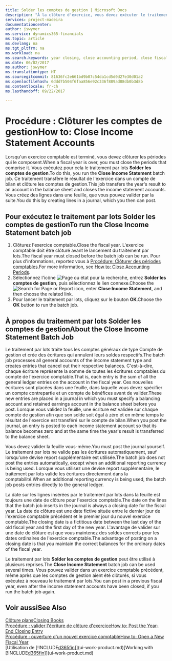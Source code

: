 ```yaml
---
title: Solder les comptes de gestion | Microsoft Docs
description: "À la clôture d'exercice, vous devez exécuter le traitement par lots Clôture comptes de gestion afin de clôturer les périodes comptables de l'exercice fiscal."
services: project-madeira
documentationcenter: 
author: jswymer
ms.service: dynamics365-financials
ms.topic: article
ms.devlang: na
ms.tgt_pltfrm: na
ms.workload: na
ms.search.keywords: year closing, close accounting period, close fiscal year, bank account detailed trial balance
ms.date: 06/02/2017
ms.author: jswymer
ms.translationtype: HT
ms.sourcegitcommit: 81636fc2e661bd9b07c54da1cd5d0d27e30d01a2
ms.openlocfilehash: 6ddd7b504f6faa856e92c336f889ad08db0b3d8b
ms.contentlocale: fr-ch
ms.lasthandoff: 09/22/2017

---
```

# <a name="how-to-close-income-statement-accounts"></a><span data-ttu-id="b2457-103">Procédure : Clôturer les comptes de gestion</span><span class="sxs-lookup"><span data-stu-id="b2457-103">How to: Close Income Statement Accounts</span></span>
<span data-ttu-id="b2457-104">Lorsqu'un exercice comptable est terminé, vous devez clôturer les périodes qui le composent.</span><span class="sxs-lookup"><span data-stu-id="b2457-104">When a fiscal year is over, you must close the periods that comprise it.</span></span> <span data-ttu-id="b2457-105">Vous exécutez pour cela le traitement par lots **Solder les comptes de gestion**.</span><span class="sxs-lookup"><span data-stu-id="b2457-105">To do this, you run the **Close Income Statement** batch job.</span></span> <span data-ttu-id="b2457-106">Ce traitement transfère le résultat de l'exercice dans un compte de bilan et clôture les comptes de gestion.</span><span class="sxs-lookup"><span data-stu-id="b2457-106">This job transfers the year's result to an account in the balance sheet and closes the income statement accounts.</span></span> <span data-ttu-id="b2457-107">Vous créez des lignes dans une feuille, que vous pouvez valider par la suite.</span><span class="sxs-lookup"><span data-stu-id="b2457-107">You do this by creating lines in a journal, which you then can post.</span></span>

## <a name="to-run-the-close-income-statement-batch-job"></a><span data-ttu-id="b2457-108">Pour exécutez le traitement par lots Solder les comptes de gestion</span><span class="sxs-lookup"><span data-stu-id="b2457-108">To run the Close Income Statement batch job</span></span>
1. <span data-ttu-id="b2457-109">Clôturez l'exercice comptable.</span><span class="sxs-lookup"><span data-stu-id="b2457-109">Close the fiscal year.</span></span> <span data-ttu-id="b2457-110">L'exercice comptable doit être clôturé avant le lancement du traitement par lots.</span><span class="sxs-lookup"><span data-stu-id="b2457-110">The fiscal year must closed before the batch job can be run.</span></span> <span data-ttu-id="b2457-111">Pour plus d'informations, reportez vous à [Procédure: Clôturer des périodes comptables](year-close-account-periods.md).</span><span class="sxs-lookup"><span data-stu-id="b2457-111">For more information, see [How to: Close Accounting Periods](year-close-account-periods.md).</span></span>
2. <span data-ttu-id="b2457-112">Sélectionnez l'icône ![Page ou état pour la recherche](media/ui-search/search_small.png "Page ou état pour la recherche"), entrez **Solder les comptes de gestion**, puis sélectionnez le lien connexe.</span><span class="sxs-lookup"><span data-stu-id="b2457-112">Choose the ![Search for Page or Report](media/ui-search/search_small.png "Search for Page or Report icon") icon, enter **Close Income Statement**, and then choose the related link.</span></span>
3. <span data-ttu-id="b2457-113">Pour lancer le traitement par lots, cliquez sur le bouton **OK**.</span><span class="sxs-lookup"><span data-stu-id="b2457-113">Choose the **OK** button to run the batch job.</span></span>

## <a name="about-the-close-income-statement-batch-job"></a><span data-ttu-id="b2457-114">À propos du traitement par lots Solder les comptes de gestion</span><span class="sxs-lookup"><span data-stu-id="b2457-114">About the Close Income Statement Batch Job</span></span>
<span data-ttu-id="b2457-115">Le traitement par lots traite tous les comptes généraux de type Compte de gestion et crée des écritures qui annulent leurs soldes respectifs.</span><span class="sxs-lookup"><span data-stu-id="b2457-115">The batch job processes all general accounts of the income statement type and creates entries that cancel out their respective balances.</span></span> <span data-ttu-id="b2457-116">C'est-à-dire, chaque écriture représente la somme de toutes les écritures comptables du compte de l'exercice comptable.</span><span class="sxs-lookup"><span data-stu-id="b2457-116">That is, each entry is the sum of all the general ledger entries on the account in the fiscal year.</span></span> <span data-ttu-id="b2457-117">Ces nouvelles écritures sont placées dans une feuille, dans laquelle vous devez spécifier un compte contrepartie et un compte de bénéfices avant de valider.</span><span class="sxs-lookup"><span data-stu-id="b2457-117">These new entries are placed in a journal in which you must specify a balancing account and retained earnings account in the balance sheet before you post.</span></span> <span data-ttu-id="b2457-118">Lorsque vous validez la feuille, une écriture est validée sur chaque compte de gestion afin que son solde soit égal à zéro et en même temps le résultat de l'exercice est transféré sur le compte de bilan.</span><span class="sxs-lookup"><span data-stu-id="b2457-118">When you post the journal, an entry is posted to each income statement account so that its balance becomes zero and at the same time the year's result is transferred to the balance sheet.</span></span>

<span data-ttu-id="b2457-119">Vous devez valider la feuille vous-même.</span><span class="sxs-lookup"><span data-stu-id="b2457-119">You must post the journal yourself.</span></span> <span data-ttu-id="b2457-120">Le traitement par lots ne valide pas les écritures automatiquement, sauf lorsqu'une devise report supplémentaire est utilisée.</span><span class="sxs-lookup"><span data-stu-id="b2457-120">The batch job does not post the entries automatically, except when an additional reporting currency is being used.</span></span> <span data-ttu-id="b2457-121">Lorsque vous utilisez une devise report supplémentaire, le traitement par lots valide les écritures directement dans la comptabilité.</span><span class="sxs-lookup"><span data-stu-id="b2457-121">When an additional reporting currency is being used, the batch job posts entries directly to the general ledger.</span></span>

<span data-ttu-id="b2457-122">La date sur les lignes insérées par le traitement par lots dans la feuille est toujours une date de clôture pour l'exercice comptable.</span><span class="sxs-lookup"><span data-stu-id="b2457-122">The date on the lines that the batch job inserts in the journal is always a closing date for the fiscal year.</span></span> <span data-ttu-id="b2457-123">La date de clôture est une date fictive située entre le dernier jour de l'exercice comptable précédent et le premier jour du nouvel exercice comptable.</span><span class="sxs-lookup"><span data-stu-id="b2457-123">The closing date is a fictitious date between the last day of the old fiscal year and the first day of the new year.</span></span> <span data-ttu-id="b2457-124">L'avantage de valider sur une date de clôture est que vous maintenez des soldes corrects pour les dates ordinaires de l'exercice comptable.</span><span class="sxs-lookup"><span data-stu-id="b2457-124">The advantage of posting on a closing date is that you maintain the correct balances for the ordinary dates of the fiscal year.</span></span>

<span data-ttu-id="b2457-125">Le traitement par lots **Solder les comptes de gestion** peut être utilisé à plusieurs reprises.</span><span class="sxs-lookup"><span data-stu-id="b2457-125">The **Close Income Statement** batch job can be used several times.</span></span> <span data-ttu-id="b2457-126">Vous pouvez valider dans un exercice comptable précédent, même après que les comptes de gestion aient été clôturés, si vous exécutez à nouveau le traitement par lots.</span><span class="sxs-lookup"><span data-stu-id="b2457-126">You can post in a previous fiscal year, even after the income statement accounts have been closed, if you run the batch job again.</span></span>

## <a name="see-also"></a><span data-ttu-id="b2457-127">Voir aussi</span><span class="sxs-lookup"><span data-stu-id="b2457-127">See Also</span></span>
[<span data-ttu-id="b2457-128">Clôture plans</span><span class="sxs-lookup"><span data-stu-id="b2457-128">Closing Books</span></span>](year-close-books.md)  
[<span data-ttu-id="b2457-129">Procédure : valider l'écriture de clôture d'exercice</span><span class="sxs-lookup"><span data-stu-id="b2457-129">How to: Post the Year-End Closing Entry</span></span>](year-how-post-year-end-close-entry.md)  
[<span data-ttu-id="b2457-130">Procédure : ouverture d'un nouvel exercice comptable</span><span class="sxs-lookup"><span data-stu-id="b2457-130">How to: Open a New Fiscal Year</span></span>](finance-how-open-new-fiscal-year.md)  
<span data-ttu-id="b2457-131">[Utilisation de [!INCLUDE[d365fin](includes/d365fin_md.md)]](ui-work-product.md)</span><span class="sxs-lookup"><span data-stu-id="b2457-131">[Working with [!INCLUDE[d365fin](includes/d365fin_md.md)]](ui-work-product.md)</span></span>


